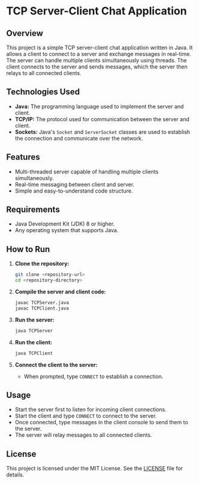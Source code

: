 # TCP Server-Client Chat Application

## Overview

This project is a simple TCP server-client chat application written in Java. It allows a client to connect to a server and exchange messages in real-time. The server can handle multiple clients simultaneously using threads. The client connects to the server and sends messages, which the server then relays to all connected clients.

## Technologies Used

- **Java:** The programming language used to implement the server and client.
- **TCP/IP:** The protocol used for communication between the server and client.
- **Sockets:** Java's `Socket` and `ServerSocket` classes are used to establish the connection and communicate over the network.

## Features

- Multi-threaded server capable of handling multiple clients simultaneously.
- Real-time messaging between client and server.
- Simple and easy-to-understand code structure.

## Requirements

- Java Development Kit (JDK) 8 or higher.
- Any operating system that supports Java.

## How to Run

1. **Clone the repository:**

    ```sh
    git clone <repository-url>
    cd <repository-directory>
    ```

2. **Compile the server and client code:**

    ```sh
    javac TCPServer.java
    javac TCPClient.java
    ```

3. **Run the server:**

    ```sh
    java TCPServer
    ```

4. **Run the client:**

    ```sh
    java TCPClient
    ```

5. **Connect the client to the server:**

    - When prompted, type `CONNECT` to establish a connection.

## Usage

- Start the server first to listen for incoming client connections.
- Start the client and type `CONNECT` to connect to the server.
- Once connected, type messages in the client console to send them to the server.
- The server will relay messages to all connected clients.

## License

This project is licensed under the MIT License. See the [LICENSE](LICENSE) file for details.
